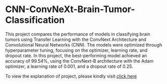# CNN-ConvNeXt-Brain-Tumor-Classification

This project compares the performance of models in classifying brain tumors using Transfer Learning with the ConvNext Architecture and Convolutional Neural Networks (CNN). The models were optimized through hyperparameter tuning, focusing on the optimizer, learning rate, and dropout rate. In this project, the best-performing model achieved an accuracy of 99.54%, using the ConvNext-B architecture with the Adam optimizer, a learning rate of 0.001, and a dropout rate of 0.25.

To view the explanation of project, please kindly visit [click here](https://turquoise-girl-ffa.notion.site/Hafiz-s-Portofolios-1e047793e4074139b4059ac08ae3be94?p=1ff47b6afd194915bd0cfbb3ae61f8cf&pm=c)
